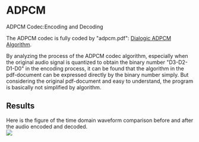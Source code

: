 # ADPCM
ADPCM Codec:Encoding and Decoding

The ADPCM codec is fully coded by "adpcm.pdf": [Dialogic ADPCM Algorithm](http://www.cs.columbia.edu/~hgs/audio/dvi/IMA_ADPCM.pdf).

By analyzing the process of the ADPCM codec algorithm, especially when the original audio signal is quantized to obtain the binary number "D3-D2-D1-D0" in the encoding process, it can be found that the algorithm in the pdf-document can be expressed directly by the binary number simply. But considering the original pdf-document and easy to understand, the program is basically not simplified by algorithm.

Results
--------
Here is the figure of the time domain waveform comparison before and after the audio encoded and decoded. <br>
![](https://github.com/QiushiYang/ADPCM/raw/master/ADPCMFigure.jpg)  

